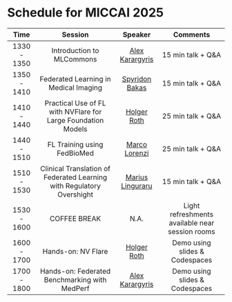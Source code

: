# Schedule for MICCAI 2025

|   **Time**  |                               **Session**                              |   **Speaker**   |                   **Comments**                  |
|:-----------:|:----------------------------------------------------------------------:|:---------------:|:-----------------------------------------------:|
| 1330 - 1350 |            Introduction to MLCommons            | [Alex Karargyris](https://www.linkedin.com/in/alexandroskarargyris/) |                15 min talk + Q&A                |
| 1350 - 1410 |            Federated Learning in Medical Imaging           | [Spyridon Bakas](https://www.linkedin.com/in/alexandroskarargyris/) |                15 min talk + Q&A                |
| 1410 - 1440 |      Practical Use of FL with NVFlare for Large Foundation Models      |   [Holger Roth](https://research.nvidia.com/person/holger-roth)   |                25 min talk + Q&A                |
| 1440 - 1510 |                       FL Training using FedBioMed                      |  [Marco Lorenzi](https://marcolorenzi.github.io/)  |                25 min talk + Q&A                |
| 1510 - 1530 |                       Clinical Translation of Federated Learning with Regulatory Overshight                  |  [Marius Linguraru](https://research.childrensnational.org/people/marius-george-linguraru)  |                15 min talk + Q&A                |
| 1530 - 1600 |                              COFFEE BREAK                              |       N.A.      | Light refreshments available near session rooms |
| 1600 - 1700 |          Hands-on: NV Flare          |   [Holger Roth](https://research.nvidia.com/person/holger-roth)  |          Demo using slides & Codespaces         |
| 1700 - 1800 |       Hands-on: Federated Benchmarking with MedPerf      |   [Alex Karargyris](https://www.linkedin.com/in/alexandroskarargyris/)  |          Demo using slides & Codespaces         |
